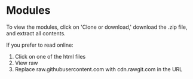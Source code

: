 # Modules

To view the modules, click on 'Clone or download,' download the .zip file, and extract all contents.

If you prefer to read online:
1. Click on one of the html files
2. View raw
3. Replace raw.githubusercontent.com with cdn.rawgit.com in the URL
